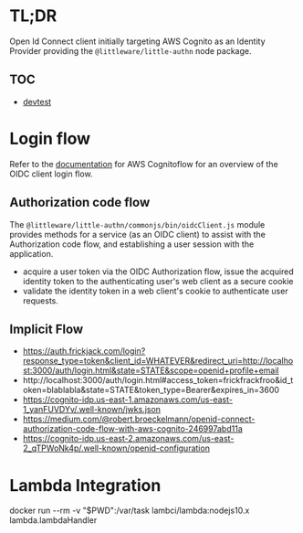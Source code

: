 # TL;DR

Open Id Connect client initially targeting AWS Cognito as an Identity Provider providing the `@littleware/little-authn` node package.

## TOC

* [devtest](notes/howto/devTest.md)


# Login flow

Refer to the [documentation](https://docs.aws.amazon.com/cognito/latest/developerguide/cognito-userpools-server-contract-reference.html) for AWS Cognitoflow for an overview of the OIDC client login flow.

## Authorization code flow

The `@littleware/little-authn/commonjs/bin/oidcClient.js` module provides methods for
a service (as an OIDC client) to assist with 
the Authorization code flow, and establishing
a user session with the application.
* acquire a user token via the OIDC Authorization flow, 
issue the acquired identity token to the
authenticating user's web client as a secure cookie
* validate the identity token in a web client's cookie to authenticate user requests.  


## Implicit Flow

* https://auth.frickjack.com/login?response_type=token&client_id=WHATEVER&redirect_uri=http://localhost:3000/auth/login.html&state=STATE&scope=openid+profile+email
* http://localhost:3000/auth/login.html#access_token=frickfrackfroo&id_token=blablabla&state=STATE&token_type=Bearer&expires_in=3600
* https://cognito-idp.us-east-1.amazonaws.com/us-east-1_yanFUVDYv/.well-known/jwks.json
* https://medium.com/@robert.broeckelmann/openid-connect-authorization-code-flow-with-aws-cognito-246997abd11a
* https://cognito-idp.us-east-2.amazonaws.com/us-east-2_qTPWoNk4p/.well-known/openid-configuration

# Lambda Integration

docker run --rm -v "$PWD":/var/task lambci/lambda:nodejs10.x lambda.lambdaHandler

